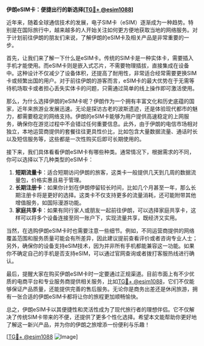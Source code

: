 **伊朗eSIM卡：便捷出行的新选择[[TG💪+ @esim1088](https://t.me/s/esim1088)]**

近年来，随着全球通信技术的发展，电子SIM卡（eSIM）逐渐成为一种趋势。特别是在国际旅行中，越来越多的人开始关注如何更方便地获取当地的网络服务。对于计划前往伊朗的朋友们来说，了解伊朗的eSIM卡及相关产品是非常重要的一步。

首先，让我们来了解一下什么是eSIM卡。传统的SIM卡是一种实体卡，需要插入手机才能使用。而eSIM卡则是嵌入式芯片，不需要物理插拔，直接集成在设备中。这种设计不仅减少了设备体积，还提高了耐用性，非常适合经常需要更换SIM卡或频繁出国的用户。对于前往伊朗的游客而言，eSIM卡的最大优势在于无需等待机场取卡或者担心丢失实体卡的问题，只需通过简单的线上操作即可激活使用。

那么，为什么选择伊朗的eSIM卡呢？伊朗作为一个拥有丰富文化和历史底蕴的国家，近年来旅游业发展迅速。无论是探访古老的波斯遗迹，还是体验现代都市的魅力，都需要稳定的网络支持。伊朗的eSIM卡能够为用户提供高速稳定的上网服务，确保你在游览过程中不会错过任何重要信息。此外，由于伊朗的电信市场相对独立，本地运营商提供的套餐往往更具性价比，比如包含大量数据流量、通话时长以及短信服务等，这些都是一次性购买后即可长期使用的。

接下来，我们具体看看伊朗eSIM卡有哪些种类。通常情况下，根据需求的不同，你可以选择以下几种类型的eSIM卡：

1. **短期流量卡**：适合短期访问伊朗的旅客，这类卡一般提供几天到几周的数据流量包，价格实惠且易于管理。
2. **长期注册卡**：如果你计划在伊朗停留较长时间，比如几个月甚至一年，那么长期注册卡将是更好的选择。这类卡不仅支持更多的流量消耗，还可能附带其他增值服务，如国际漫游功能。
3. **家庭共享卡**：如果有同行家人或朋友一起前往伊朗，可以选择家庭共享卡，这样可以将多个设备连接至同一账户下，实现流量共享，既经济又实用。

当然，在选购伊朗eSIM卡时也需要注意一些细节。例如，不同运营商提供的网络覆盖范围和服务质量可能会有所差异，因此建议提前查看评价或者咨询专业人士；另外，确保你的设备支持eSIM技术，因为并非所有手机都能兼容这一功能。如果你不确定自己的手机是否支持eSIM，可以通过官网查询或者拨打客服热线进行确认。

最后，提醒大家在购买伊朗eSIM卡时一定要通过正规渠道。目前市面上有不少优质的电商平台和专业服务商提供相关服务，比如[TG💪+ @esim1088](https://t.me/s/esim1088)，它们不仅能够保证产品质量，还能提供完善的售后服务。无论你是商务出差还是休闲旅游，拥有一张合适的伊朗eSIM卡都将让你的旅程更加顺畅愉快。

总之，伊朗eSIM卡以其便捷性和灵活性成为了现代旅行者的理想伴侣。它不仅解决了传统SIM卡带来的不便，还提供了更多个性化选择。希望本文能帮助你更好地了解这一新兴产品，并为你的伊朗之旅增添一份便利与乐趣！

[[TG💪+ @esim1088](https://t.me/s/esim1088) ![Image](https://i.postimg.cc/4NQfJmqS/Snipaste-2025-05-13-00-14-12.png)]
